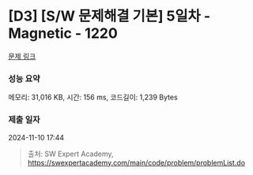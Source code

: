 # [D3] [S/W 문제해결 기본] 5일차 - Magnetic - 1220 

[문제 링크](https://swexpertacademy.com/main/code/problem/problemDetail.do?contestProbId=AV14hwZqABsCFAYD) 

### 성능 요약

메모리: 31,016 KB, 시간: 156 ms, 코드길이: 1,239 Bytes

### 제출 일자

2024-11-10 17:44



> 출처: SW Expert Academy, https://swexpertacademy.com/main/code/problem/problemList.do